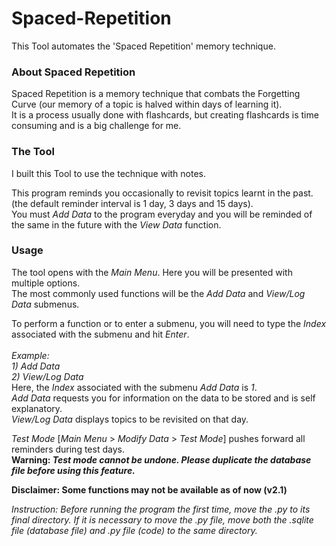 # Spaced-Repetition

This Tool automates the 'Spaced Repetition' memory technique.

### About Spaced Repetition

Spaced Repetition is a memory technique that combats the Forgetting Curve (our memory of a topic is halved within days of learning it). </br>
It is a process usually done with flashcards, but creating flashcards is time consuming and is a big challenge for me.

### The Tool

I built this Tool to use the technique with notes.

This program reminds you occasionally to revisit topics learnt in the past.
(the default reminder interval is 1 day, 3 days and 15 days). </br>
You must *Add Data* to the program everyday and you will be reminded of the same in the future with the *View Data* function. </br>

### Usage

The tool opens with the *Main Menu*. Here you will be presented with multiple options.</br> The most commonly used functions will be the *Add Data* and *View/Log Data* submenus. </br>

To perform a function or to enter a submenu, you will need to type the *Index* associated with the submenu and hit *Enter*.</br></br>
*Example:*</br>
*1) Add Data*</br>
*2) View/Log Data*</br>
Here, the *Index* associated with the submenu *Add Data* is *1*.</br>
*Add Data* requests you for information on the data to be stored and is self explanatory. </br>
*View/Log Data* displays topics to be revisited on that day. </br>

*Test Mode* [*Main Menu* > *Modify Data* > *Test Mode*] pushes forward all reminders during test days. </br>
**Warning: *Test mode cannot be undone. Please duplicate the database file before using this feature.***

**Disclaimer: Some functions may not be available as of now (v2.1)**

*Instruction: Before running the program the first time, move the .py to its final directory.*
    *If it is necessary to move the .py file, move both the .sqlite file (database file) and .py file (code) to the same directory.*
